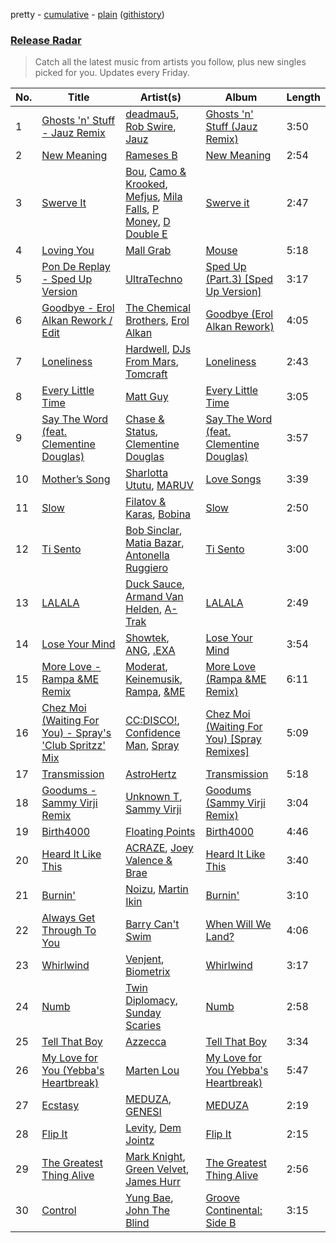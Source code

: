 pretty - [cumulative](/playlists/cumulative/Release%20Radar.md) - [plain](/playlists/plain/37i9dQZEVXbsudmxBFKW7G) ([githistory](https://github.githistory.xyz/vitokorn/spotify-playlist-archive/blob/master/playlists/plain/37i9dQZEVXbsudmxBFKW7G))

### [Release Radar](https://open.spotify.com/playlist/37i9dQZEVXbsudmxBFKW7G)

> Catch all the latest music from artists you follow, plus new singles picked for you. Updates every Friday.

| No. | Title | Artist(s) | Album | Length |
|---|---|---|---|---|
| 1 | [Ghosts 'n' Stuff - Jauz Remix](https://open.spotify.com/track/66xENzNgTnl3xdhoMtvlv9) | [deadmau5](https://open.spotify.com/artist/2CIMQHirSU0MQqyYHq0eOx), [Rob Swire](https://open.spotify.com/artist/2SNg8nqwOHF1eZgRnL9zes), [Jauz](https://open.spotify.com/artist/5ttgIeUVka6FLyi00Uu5h8) | [Ghosts 'n' Stuff (Jauz Remix)](https://open.spotify.com/album/6jDqeNFBxUuzvBiAiSANBt) | 3:50 |
| 2 | [New Meaning](https://open.spotify.com/track/6jRuwoqUT0w4RBz2F3Vz98) | [Rameses B](https://open.spotify.com/artist/06EfEcjc0vdvI6VNL0soIO) | [New Meaning](https://open.spotify.com/album/1Pn8BNW19AxlU9K7WO9eUc) | 2:54 |
| 3 | [Swerve It](https://open.spotify.com/track/3IwA24jZLqPW3tFCWpkr7S) | [Bou](https://open.spotify.com/artist/35dxfY1wywqVRUEaVuMm13), [Camo & Krooked](https://open.spotify.com/artist/2N8IPNZTiNo3nj4mreOlHU), [Mefjus](https://open.spotify.com/artist/54qqaSH6byJIb8eFWxe3Pj), [Mila Falls](https://open.spotify.com/artist/5m1yocXnIqkhC8dyQQd6Ve), [P Money](https://open.spotify.com/artist/6WjX4pepHwXa85B9KMk0PY), [D Double E](https://open.spotify.com/artist/6bwkMlweHsBCpI2a0C5nnN) | [Swerve it](https://open.spotify.com/album/5o9bTDEWsJpTReXH4LuoME) | 2:47 |
| 4 | [Loving You](https://open.spotify.com/track/1L5xGvOSjbzkIkboTSlkRH) | [Mall Grab](https://open.spotify.com/artist/7yF6JnFPDzgml2Ytkyl5D7) | [Mouse](https://open.spotify.com/album/10jtrkrU0F153PnJdUEVJz) | 5:18 |
| 5 | [Pon De Replay - Sped Up Version](https://open.spotify.com/track/4lMC1SAVeJTH7rG1yWJViN) | [UltraTechno](https://open.spotify.com/artist/0ZKQGB49AwsmJwfbryeodZ) | [Sped Up (Part.3) [Sped Up Version]](https://open.spotify.com/album/5s64x5pYZL96YdFEOpFOcq) | 3:17 |
| 6 | [Goodbye - Erol Alkan Rework / Edit](https://open.spotify.com/track/0lAlWP7VEoIdwwVL6W6dww) | [The Chemical Brothers](https://open.spotify.com/artist/1GhPHrq36VKCY3ucVaZCfo), [Erol Alkan](https://open.spotify.com/artist/3jQ8hpdQo3TCEnb5gmOtH5) | [Goodbye (Erol Alkan Rework)](https://open.spotify.com/album/1TmEY1AfhFMbGpOb9Uq3gM) | 4:05 |
| 7 | [Loneliness](https://open.spotify.com/track/0iFxSf5RjiybnVSjofFEBg) | [Hardwell](https://open.spotify.com/artist/6BrvowZBreEkXzJQMpL174), [DJs From Mars](https://open.spotify.com/artist/1pmwwNA38kkkJwEMWe8hLD), [Tomcraft](https://open.spotify.com/artist/2E4lzxgBnCEqLawsXeRKWp) | [Loneliness](https://open.spotify.com/album/5u1NYKRPYx8KkcAVXXryQS) | 2:43 |
| 8 | [Every Little Time](https://open.spotify.com/track/2KIg9kHy2FPhfO6wlTHmJg) | [Matt Guy](https://open.spotify.com/artist/09eFtzPTf7Rbkb1z7n7S5B) | [Every Little Time](https://open.spotify.com/album/3XwLwCURcom85JmUjqdJPv) | 3:05 |
| 9 | [Say The Word (feat. Clementine Douglas)](https://open.spotify.com/track/1jxGhPyCn9SZR9eqrTduja) | [Chase & Status](https://open.spotify.com/artist/3jNkaOXasoc7RsxdchvEVq), [Clementine Douglas](https://open.spotify.com/artist/4DWuml4Jf6K81b5rAPwMb6) | [Say The Word (feat. Clementine Douglas)](https://open.spotify.com/album/6n71DzGS11DoNhdmGQGq5B) | 3:57 |
| 10 | [Mother’s Song](https://open.spotify.com/track/5Puot8KLTB7titKIIDr6g3) | [Sharlotta Ututu](https://open.spotify.com/artist/3smbN032eWc19zV55DUBth), [MARUV](https://open.spotify.com/artist/44T03OWDUjwDgg4IYgFCWi) | [Love Songs](https://open.spotify.com/album/3vDj5msb84cBE0JO6MaEQh) | 3:39 |
| 11 | [Slow](https://open.spotify.com/track/6AGyeJVyYLnPOkkSn7YCNx) | [Filatov & Karas](https://open.spotify.com/artist/5NW2uPFatEKjZQ5gpWD8HO), [Bobina](https://open.spotify.com/artist/7H63wD8xWXAKdYVjZmE90B) | [Slow](https://open.spotify.com/album/3lckCn6fuZcxbvGwa8orOv) | 2:50 |
| 12 | [Ti Sento](https://open.spotify.com/track/5PcmvoBshN5YfFmU4uSXwd) | [Bob Sinclar](https://open.spotify.com/artist/5YFS41yoX0YuFY39fq21oN), [Matia Bazar](https://open.spotify.com/artist/449mAbddAC2PAgNM3TLyc5), [Antonella Ruggiero](https://open.spotify.com/artist/7xELwlmfwkTUMKJNSxN5To) | [Ti Sento](https://open.spotify.com/album/7Cm248Tj1NigR5Jujq0IJq) | 3:00 |
| 13 | [LALALA](https://open.spotify.com/track/0vMAY6AodrM6yXH8Gi9Xzq) | [Duck Sauce](https://open.spotify.com/artist/0q8J3Yj810t5cpAYEJ7gxt), [Armand Van Helden](https://open.spotify.com/artist/3cQA9WH8liZfeja1DxcDYE), [A-Trak](https://open.spotify.com/artist/3TaUSUXn41GixL7zbvrIDt) | [LALALA](https://open.spotify.com/album/6hxVFjWlFEeezccloBHDKW) | 2:49 |
| 14 | [Lose Your Mind](https://open.spotify.com/track/5XQllC4XsoxGlPs3vXk5o0) | [Showtek](https://open.spotify.com/artist/3gk0OYeLFWYupGFRHqLSR7), [ANG](https://open.spotify.com/artist/3iGTIdf1fn9YmiiZiODGTl), [.EXA](https://open.spotify.com/artist/4fCHA6Os4QKfn5UngdAf3i) | [Lose Your Mind](https://open.spotify.com/album/7Mlc4tYbwzdmORE8TLxN0b) | 3:54 |
| 15 | [More Love - Rampa &ME Remix](https://open.spotify.com/track/70ofkwt6aIb4bPQ51OQMQO) | [Moderat](https://open.spotify.com/artist/2exkZbmNqMKnT8LRWuxWgy), [Keinemusik](https://open.spotify.com/artist/26WKgv73kRHD0gEDKD1i8j), [Rampa](https://open.spotify.com/artist/08jywfUS0hp8XYlYs0cvz8), [&ME](https://open.spotify.com/artist/5mIowAJMp7RKNheelruV5z) | [More Love (Rampa &ME Remix)](https://open.spotify.com/album/4ml88dBgRFbbucUERI1BYC) | 6:11 |
| 16 | [Chez Moi (Waiting For You) - Spray's 'Club Spritzz' Mix](https://open.spotify.com/track/5JCjyRsnzkiic9vHoqpykC) | [CC:DISCO!](https://open.spotify.com/artist/37fxVoFAMzet5CiiDg7SL7), [Confidence Man](https://open.spotify.com/artist/0RwXnFrEoI8tltFvYpJgP6), [Spray](https://open.spotify.com/artist/7AyNPhiTjEsBF4HBBW4gDf) | [Chez Moi (Waiting For You) [Spray Remixes]](https://open.spotify.com/album/3MBM7C3aAOK5uPuneu8JvX) | 5:09 |
| 17 | [Transmission](https://open.spotify.com/track/7xDX7mAWYuWeID0AY9buss) | [AstroHertz](https://open.spotify.com/artist/5vaObyIjKlwnyb9PVTtn6c) | [Transmission](https://open.spotify.com/album/1zwpQt3gC1ClBD5KjZlhmE) | 5:18 |
| 18 | [Goodums - Sammy Virji Remix](https://open.spotify.com/track/0SLedTMdKihqLsR6CGPAfD) | [Unknown T](https://open.spotify.com/artist/3iAhNz3e31lBuXYOsqGsf3), [Sammy Virji](https://open.spotify.com/artist/1GuqTQbuixFHD6eBkFwVcb) | [Goodums (Sammy Virji Remix)](https://open.spotify.com/album/2EpS6fVyBu0gxLlOYdytSN) | 3:04 |
| 19 | [Birth4000](https://open.spotify.com/track/0ULiCJAR2lmaHrXvs3exRm) | [Floating Points](https://open.spotify.com/artist/2AR42Ur9PcchQDtEdwkv4L) | [Birth4000](https://open.spotify.com/album/5jWraquGLoS4pFefyUytmx) | 4:46 |
| 20 | [Heard It Like This](https://open.spotify.com/track/6HtjJ09kCJbaQSrazLVEGr) | [ACRAZE](https://open.spotify.com/artist/4pnp4w9g30yLfVIAFnZMRd), [Joey Valence & Brae](https://open.spotify.com/artist/1q4618qKswelCGLoanFKQh) | [Heard It Like This](https://open.spotify.com/album/0YPe5oH70RPB9HAGkpXmQ9) | 3:40 |
| 21 | [Burnin'](https://open.spotify.com/track/55NFZV4mg6VcXvoB0M65d0) | [Noizu](https://open.spotify.com/artist/3VRyybsQu0MDG0F2LBxnv7), [Martin Ikin](https://open.spotify.com/artist/7DhdJhd6DrxeJlUajwttd1) | [Burnin'](https://open.spotify.com/album/1ZDMO0PcbHNL0Tdx3ysi9U) | 3:10 |
| 22 | [Always Get Through To You](https://open.spotify.com/track/0g8nIlk2ltpZP8lYlPvRx1) | [Barry Can't Swim](https://open.spotify.com/artist/0vTVU0KH0CVzijsoKGsTPl) | [When Will We Land?](https://open.spotify.com/album/5LASDBDtLLEt3QqVtgOoaM) | 4:06 |
| 23 | [Whirlwind](https://open.spotify.com/track/5NQwmuADFThAeItrTdB1Kf) | [Venjent](https://open.spotify.com/artist/7xu08SujAqLp7BGinS96vd), [Biometrix](https://open.spotify.com/artist/2qZwOcOK5pr8WaNJWvuZd2) | [Whirlwind](https://open.spotify.com/album/35GtUGu3yUD8k6IGXluBEj) | 3:17 |
| 24 | [Numb](https://open.spotify.com/track/6TvCNh37pSO9rp9fIhskKN) | [Twin Diplomacy](https://open.spotify.com/artist/5rweLVovWSRNfeuVvzPcCq), [Sunday Scaries](https://open.spotify.com/artist/0PavAVTZWBEpaj4iJdKCyj) | [Numb](https://open.spotify.com/album/6FnqdQC9PHxPoLE5rQqtrn) | 2:58 |
| 25 | [Tell That Boy](https://open.spotify.com/track/34x9lHWBLEWgDSUUlx1T5Z) | [Azzecca](https://open.spotify.com/artist/2k5DY2QDU3kBi5DX7OQlWj) | [Tell That Boy](https://open.spotify.com/album/1pQODgWcJzz8oUoucbos1R) | 3:34 |
| 26 | [My Love for You (Yebba's Heartbreak)](https://open.spotify.com/track/1Oj4UgoSBQWUPaUVakr8sc) | [Marten Lou](https://open.spotify.com/artist/7MmHXD2ESooP0XdgrVuKTK) | [My Love for You (Yebba's Heartbreak)](https://open.spotify.com/album/2du5nqdaDnYOu3k1yCXbBc) | 5:47 |
| 27 | [Ecstasy](https://open.spotify.com/track/7gT3poPl89krqi8qcBinyU) | [MEDUZA](https://open.spotify.com/artist/0xRXCcSX89eobfrshSVdyu), [GENESI](https://open.spotify.com/artist/4OG9hOPsfAEziKvOJj2SG7) | [MEDUZA](https://open.spotify.com/album/1ipPj2xEiVWibPm6V1LqEc) | 2:19 |
| 28 | [Flip It](https://open.spotify.com/track/4NDhaxAmbKXM8LKrOPNxsy) | [Levity](https://open.spotify.com/artist/1PbO7aQiVeKbGp8GYWDL9C), [Dem Jointz](https://open.spotify.com/artist/2AUT4fNQ2QC0e2f5pIxOCd) | [Flip It](https://open.spotify.com/album/6pdKC8JtPq2fbz8er190xE) | 2:15 |
| 29 | [The Greatest Thing Alive](https://open.spotify.com/track/6As1zfxQHAgeQPBK2paaqh) | [Mark Knight](https://open.spotify.com/artist/3h11MHQeCrcsUgRRijI1zL), [Green Velvet](https://open.spotify.com/artist/3ABaec4jjl95VqmG1iD4k2), [James Hurr](https://open.spotify.com/artist/2g9i2kA0jUr6sfAT28l2vL) | [The Greatest Thing Alive](https://open.spotify.com/album/4pO9irtP1FElMi4HaIUct0) | 2:56 |
| 30 | [Control](https://open.spotify.com/track/4daPg8xfh0pu69fthGmDgD) | [Yung Bae](https://open.spotify.com/artist/30FDJPN3RtwJZ20g5YGCRX), [John The Blind](https://open.spotify.com/artist/12U3blX0ilxf0tnejqPDYD) | [Groove Continental: Side B](https://open.spotify.com/album/6DJVP3L3EJcbOVYMHbAZyr) | 3:15 |